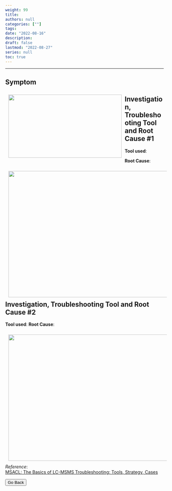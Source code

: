 ```yaml
---
weight: 99
title: 
authors: null
categories: [""]
tags: 
date: "2022-08-16"
description:  
draft: false
lastmod: "2022-08-27"
series: null
toc: true
---
```




<!--more-->
---

## Symptom
<div class = "row">
<img width ="360" height= "200" src = "/docs/images/" style ="float: left" HSPACE="10" VSPACE="10"/>  
<figure></figure> 
</div>

## Investigation, Troubleshooting Tool and Root Cause #1

<b>Tool used</b>: 

<b>Root Cause</b>: 

<div class = "row">
<img width ="720" height= "400" src = "/docs/images/" style ="float: left" HSPACE="10" VSPACE="10"/>  
<figure> </figure>
</div>

## Investigation, Troubleshooting Tool and Root Cause #2

<b>Tool used</b>: 
<b>Root Cause</b>: 

<div class = "row">
<img width ="720" height= "400" src = "/docs/images/" style ="float: left" HSPACE="10" VSPACE="10"/>
 
</div>

*Reference*:  
[MSACL: The Basics of LC-MSMS Troubleshooting: Tools, Strategy, Cases](https://www.msacl.org/index.php?header=Learning_Center&tab=Video_Library&subtab=Search_Video_Library)  

<button class="button" onclick="history.back()">Go Back</button>